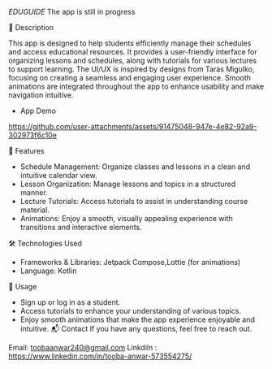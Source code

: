 *EDUGUIDE*
The app is still in progress

📖 Description

This app is designed to help students efficiently manage their schedules and access educational resources. It provides a user-friendly interface for organizing lessons and schedules, along with tutorials for various lectures to support learning. The UI/UX is inspired by designs from Taras Migulko, focusing on creating a seamless and engaging user experience. Smooth animations are integrated throughout the app to enhance usability and make navigation intuitive.
 
 - App Demo


https://github.com/user-attachments/assets/91475048-947e-4e82-92a9-302973f6c10e




🚀 Features
- Schedule Management: Organize classes and lessons in a clean and intuitive calendar view.
- Lesson Organization: Manage lessons and topics in a structured manner.
- Lecture Tutorials: Access tutorials to assist in understanding course material.
- Animations: Enjoy a smooth, visually appealing experience with transitions and interactive elements.

🛠️ Technologies Used
- Frameworks & Libraries: Jetpack Compose,Lottie (for animations)
- Language: Kotlin

🎯 Usage
- Sign up or log in as a student.
- Access tutorials to enhance your understanding of various topics.
- Enjoy smooth animations that make the app experience enjoyable and intuitive.
📬 Contact
If you have any questions, feel free to reach out.

Email: toobaanwar240@gmail.com
Linkdiln : https://www.linkedin.com/in/tooba-anwar-573554275/
